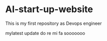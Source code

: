 # AI-start-up-website
This is my first repository as Devops engineer

mylatest update
do re mi fa sooooooo
